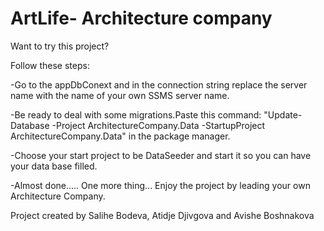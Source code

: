 # ArtLife- Architecture company
Want to try this project?

Follow these steps: 

   -Go to the appDbConext and in the connection string replace the server name with the name of your own SSMS server name.
    
   -Be ready to deal with some migrations.Paste this command: "Update-Database -Project ArchitectureCompany.Data -StartupProject ArchitectureCompany.Data" in the package manager.
   
   -Choose your start project to be DataSeeder and start it so you can have your data base filled.
	
   -Almost done..... One more thing... Enjoy the project by leading your own Architecture Company.
	
Project created by Salihe Bodeva, Atidje Djivgova and Avishe Boshnakova
